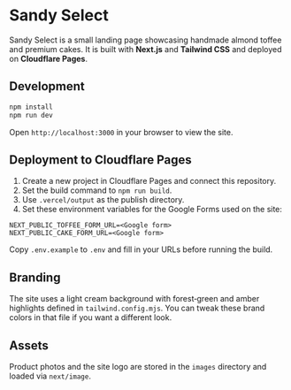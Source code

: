 # Sandy Select

Sandy Select is a small landing page showcasing handmade almond toffee and premium cakes. It is built with **Next.js** and **Tailwind CSS** and deployed on **Cloudflare Pages**.

## Development

```bash
npm install
npm run dev
```

Open `http://localhost:3000` in your browser to view the site.

## Deployment to Cloudflare Pages

1. Create a new project in Cloudflare Pages and connect this repository.
2. Set the build command to `npm run build`.
3. Use `.vercel/output` as the publish directory.
4. Set these environment variables for the Google Forms used on the site:

```
NEXT_PUBLIC_TOFFEE_FORM_URL=<Google form>
NEXT_PUBLIC_CAKE_FORM_URL=<Google form>
```

Copy `.env.example` to `.env` and fill in your URLs before running the build.

## Branding

The site uses a light cream background with forest‑green and amber highlights
defined in `tailwind.config.mjs`. You can tweak these brand colors in that file
if you want a different look.

## Assets

Product photos and the site logo are stored in the `images` directory and loaded via `next/image`.

<!-- Trigger deployment for production branch update -->

